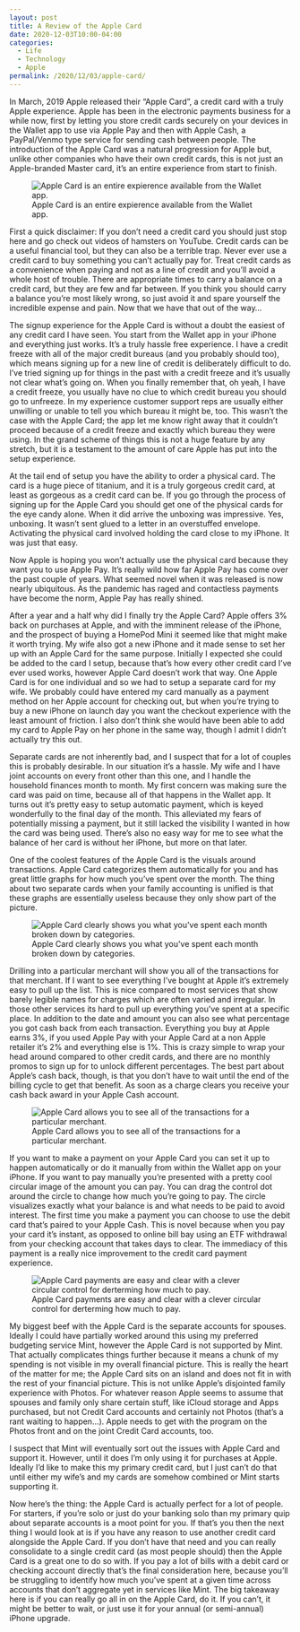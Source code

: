 ```yaml
---
layout: post
title: A Review of the Apple Card
date: 2020-12-03T10:00-04:00
categories:
  - Life
  - Technology
  - Apple
permalink: /2020/12/03/apple-card/
---
```


In March, 2019 Apple released their “Apple Card”, a credit card with a truly Apple experience. Apple has been in the electronic payments business for a while now, first by letting you store credit cards securely on your devices in the Wallet app to use via Apple Pay and then with Apple Cash, a PayPal/Venmo type service for sending cash between people. The introduction of the Apple Card was a natural progression for Apple but, unlike other companies who have their own credit cards, this is not just an Apple-branded Master card, it’s an entire experience from start to finish.

<!-- excerpt -->

<figure>
<img src="{{site.url}}/assets/apple-card-overview.jpg" srcset="{{site.url}}/assets/apple-card-overview.jpg, {{site.url}}/assets/apple-card-overview@2x.jpg 2x" alt="Apple Card is an entire expierence available from the Wallet app." class="post-img third" />
<figcaption>Apple Card is an entire expierence available from the Wallet app.</figcaption>
</figure>

First a quick disclaimer: If you don’t need a credit card you should just stop here and go check out videos of hamsters on YouTube. Credit cards can be a useful financial tool, but they can also be a terrible trap. Never ever use a credit card to buy something you can’t actually pay for. Treat credit cards as a convenience when paying and not as a line of credit and you’ll avoid a whole host of trouble. There are appropriate times to carry a balance on a credit card, but they are few and far between. If you think you should carry a balance you’re most likely wrong, so just avoid it and spare yourself the incredible expense and pain. Now that we have that out of the way…

The signup experience for the Apple Card is without a doubt the easiest of any credit card I have seen. You start from the Wallet app in your iPhone and everything just works. It’s a truly hassle free experience. I have a credit freeze with all of the major credit bureaus (and you probably should too), which means signing up for a new line of credit is deliberately difficult to do. I’ve tried signing up for things in the past with a credit freeze and it’s usually not clear what’s going on. When you finally remember that, oh yeah, I have a credit freeze, you usually have no clue to which credit bureau you should go to unfreeze. In my experience customer support reps are usually either unwilling or unable to tell you which bureau it might be, too. This wasn’t the case with the Apple Card; the app let me know right away that it couldn’t proceed because of a credit freeze and exactly which bureau they were using. In the grand scheme of things this is not a huge feature by any stretch, but it is a testament to the amount of care Apple has put into the setup experience.

At the tail end of setup you have the ability to order a physical card. The card is a huge piece of titanium, and it is a truly gorgeous credit card, at least as gorgeous as a credit card can be. If you go through the process of signing up for the Apple Card you should get one of the physical cards for the eye candy alone. When it did arrive the unboxing was impressive. Yes, unboxing. It wasn’t sent glued to a letter in an overstuffed envelope. Activating the physical card involved holding the card close to my iPhone. It was just that easy.

Now Apple is hoping you won’t actually use the physical card because they want you to use Apple Pay. It’s really wild how far Apple Pay has come over the past couple of years. What seemed novel when it was released is now nearly ubiquitous. As the pandemic has raged and contactless payments have become the norm, Apple Pay has really shined.

After a year and a half why did I finally try the Apple Card? Apple offers 3% back on purchases at Apple, and with the imminent release of the iPhone, and the prospect of buying a HomePod Mini it seemed like that might make it worth trying. My wife also got a new iPhone and it made sense to set her up with an Apple Card for the same purpose. Initially I expected she could be added to the card I setup, because that’s how every other credit card I’ve ever used works, however Apple Card doesn’t work that way. One Apple Card is for one individual and so we had to setup a separate card for my wife. We probably could have entered my card manually as a payment method on her Apple account for checking out, but when you’re trying to buy a new iPhone on launch day you want the checkout experience with the least amount of friction. I also don’t think she would have been able to add my card to Apple Pay on her phone in the same way, though I admit I didn’t actually try this out.

Separate cards are not inherently bad, and I suspect that for a lot of couples this is probably desirable. In our situation it’s a hassle. My wife and I have joint accounts on every front other than this one, and I handle the household finances month to month. My first concern was making sure the card was paid on time, because all of that happens in the Wallet app. It turns out it’s pretty easy to setup automatic payment, which is keyed wonderfully to the final day of the month. This alleviated my fears of potentially missing a payment, but it still lacked the visibility I wanted in how the card was being used. There’s also no easy way for me to see what the balance of her card is without her iPhone, but more on that later.

One of the coolest features of the Apple Card is the visuals around transactions. Apple Card categorizes them automatically for you and has great little graphs for how much you’ve spent over the month. The thing about two separate cards when your family accounting is unified is that these graphs are essentially useless because they only show part of the picture.

<figure>
<img src="{{site.url}}/assets/apple-card-monthly-spending.jpg" srcset="{{site.url}}/assets/apple-card-monthly-spending.jpg, {{site.url}}/assets/apple-card-monthly-spending@2x.jpg 2x" alt="Apple Card clearly shows you what you've spent each month broken down by categories." class="post-img third" />
<figcaption>Apple Card clearly shows you what you've spent each month broken down by categories.</figcaption>
</figure>


Drilling into a particular merchant will show you all of the transactions for that merchant. If I want to see everything I’ve bought at Apple it’s extremely easy to pull up the list. This is nice compared to most services that show barely legible names for charges which are often varied and irregular. In those other services its hard to pull up everything you’ve spent at a specific place. In addition to the date and amount you can also see what percentage you got cash back from each transaction. Everything you buy at Apple earns 3%, if you used Apple Pay with your Apple Card at a non Apple retailer it’s 2% and everything else is 1%. This is crazy simple to wrap your head around compared to other credit cards, and there are no monthly promos to sign up for to unlock different percentages. The best part about Apple’s cash back, though, is that you don’t have to wait until the end of the billing cycle to get that benefit. As soon as a charge clears you receive your cash back award in your Apple Cash account.

<figure>
<img src="{{site.url}}/assets/apple-card-transactions.jpg" srcset="{{site.url}}/assets/apple-card-transactions.jpg, {{site.url}}/assets/apple-card-transactions@2x.jpg 2x" alt="Apple Card allows you to see all of the transactions for a particular merchant." class="post-img third" />
<figcaption>Apple Card allows you to see all of the transactions for a particular merchant.</figcaption>
</figure>

If you want to make a payment on your Apple Card you can set it up to happen automatically or do it manually from within the Wallet app on your iPhone. If you want to pay manually you’re presented with a pretty cool circular image of the amount you can pay. You can drag the control dot around the circle to change how much you’re going to pay. The circle visualizes exactly what your balance is and what needs to be paid to avoid interest. The first time you make a payment you can choose to use the debit card that’s paired to your Apple Cash. This is novel because when you pay your card it’s instant, as opposed to online bill bay using an ETF withdrawal from your checking account that takes days to clear. The immediacy of this payment is a really nice improvement to the credit card payment experience.

<figure>
<img src="{{site.url}}/assets/apple-card-payment.jpg" srcset="{{site.url}}/assets/apple-card-payment.jpg, {{site.url}}/assets/apple-card-payment@2x.jpg 2x" alt="Apple Card payments are easy and clear with a clever circular control for derterming how much to pay." class="post-img third" />
<figcaption>Apple Card payments are easy and clear with a clever circular control for derterming how much to pay.</figcaption>
</figure>


My biggest beef with the Apple Card is the separate accounts for spouses. Ideally I could have partially worked around this using my preferred budgeting service Mint, however the Apple Card is not supported by Mint. That actually complicates things further because it means a chunk of my spending is not visible in my overall financial picture. This is really the heart of the matter for me; the Apple Card sits on an island and does not fit in with the rest of your financial picture. This is not unlike Apple’s disjointed family experience with Photos. For whatever reason Apple seems to assume that spouses and family only share certain stuff, like iCloud storage and Apps purchased, but not Credit Card accounts and certainly not Photos (that’s a rant waiting to happen…). Apple needs to get with the program on the Photos front and on the joint Credit Card accounts, too.

I suspect that Mint will eventually sort out the issues with Apple Card and support it. However, until it does I’m only using it for purchases at Apple. Ideally I’d like to make this my primary credit card, but I just can’t do that until either my wife’s and my cards are somehow combined or Mint starts supporting it.

Now here’s the thing: the Apple Card is actually perfect for a lot of people. For starters, if you’re solo or just do your banking solo than my primary quip about separate accounts is a moot point for you. If that’s you then the next thing I would look at is if you have any reason to use another credit card alongside the Apple Card. If you don’t have that need and you can really consolidate to a single credit card (as most people should) then the Apple Card is a great one to do so with. If you pay a lot of bills with a debit card or checking account directly that’s the final consideration here, because you’ll be struggling to identify how much you’ve spent at a given time across accounts that don’t aggregate yet in services like Mint. The big takeaway here is if you can really go all in on the Apple Card, do it. If you can’t, it might be better to wait, or just use it for your annual (or semi-annual) iPhone upgrade.
